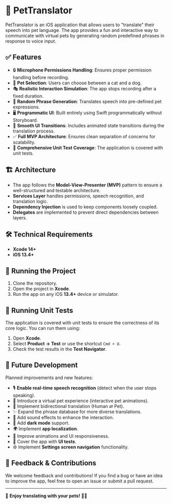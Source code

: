 # 🐾 PetTranslator

PetTranslator is an iOS application that allows users to "translate" their speech into pet language. The app provides a fun and interactive way to communicate with virtual pets by generating random predefined phrases in response to voice input.

## ✅ Features

- 🔒 **Microphone Permissions Handling**: Ensures proper permission handling before recording.
- 🐶 **Pet Selection**: Users can choose between a cat and a dog.
- 🎭 **Realistic Interaction Simulation**: The app stops recording after a fixed duration.
- 🔄 **Random Phrase Generation**: Translates speech into pre-defined pet expressions.
- 🖥 **Programmatic UI**: Built entirely using Swift programmatically without Storyboard.
- 🎨 **Smooth UI Transitions**: Includes animated state transitions during the translation process.
- ✅ **Full MVP Architecture**: Ensures clean separation of concerns for scalability.
- 🧪 **Comprehensive Unit Test Coverage**: The application is covered with unit tests.

## 🏗 Architecture

- The app follows the **Model-View-Presenter (MVP)** pattern to ensure a well-structured and testable architecture.
- **Services Layer** handles permissions, speech recognition, and translation logic.
- **Dependency Injection** is used to keep components loosely coupled.
- **Delegates** are implemented to prevent direct dependencies between layers.

## 🛠 Technical Requirements

- **Xcode 14+**
- **iOS 13.4+**

## 🏃 Running the Project

1. Clone the repository.
2. Open the project in **Xcode**.
3. Run the app on any iOS **13.4+** device or simulator.

## 🧪 Running Unit Tests

The application is covered with unit tests to ensure the correctness of its core logic. You can run them using:

1. Open **Xcode**.
2. Select **Product → Test** or use the shortcut `Cmd + U`.
3. Check the test results in the **Test Navigator**.

## 🔮 Future Development

Planned improvements and new features:

- 🎙 **Enable real-time speech recognition** (detect when the user stops speaking).
- 🏡 Introduce a virtual pet experience (interactive pet animations).
- 🔄 Implement bidirectional translation (Human ⇄ Pet).
- ✨ Expand the phrase database for more diverse translations.
- 🎵 Add sound effects to enhance the interaction.
- 🌙 Add **dark mode** support.
- 🌍 Implement **app localization**.
- 🚀 Improve animations and UI responsiveness.
- 🧪 Cover the app with **UI tests**.
- ⚙️ Implement **Settings screen navigation** functionality.

## 💬 Feedback & Contributions

We welcome feedback and contributions! If you find a bug or have an idea to improve the app, feel free to open an issue or submit a pull request.

---

🐾 **Enjoy translating with your pets!** 🐶🐱
